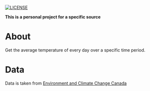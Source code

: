 [![LICENSE](https://img.shields.io/github/license/seanchristians/ops-cost-weather)](LICENSE)

**This is a personal project for a specific source**

# About

Get the average temperature of every day over a specific time period.

# Data

Data is taken from [Environment and Climate Change Canada](https://climate.weather.gc.ca/historical_data/search_historic_data_e.html)
